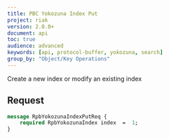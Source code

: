 ```yaml
---
title: PBC Yokozuna Index Put
project: riak
version: 2.0.0+
document: api
toc: true
audience: advanced
keywords: [api, protocol-buffer, yokozuna, search]
group_by: "Object/Key Operations"
---
```


Create a new index or modify an existing index

## Request

```protobuf
message RpbYokozunaIndexPutReq {
    required RpbYokozunaIndex index  =  1;
}
```